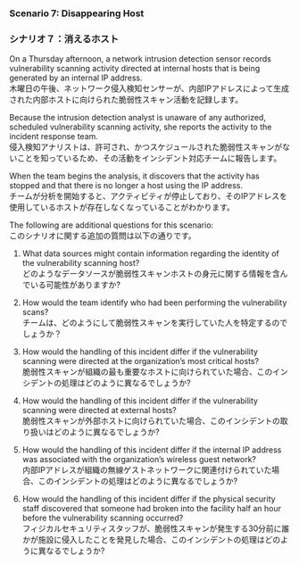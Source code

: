 ### Scenario 7: Disappearing Host
### シナリオ７：消えるホスト

On a Thursday afternoon, a network intrusion detection sensor records vulnerability scanning activity directed at internal hosts that is being generated by an internal IP address.  
木曜日の午後、ネットワーク侵入検知センサーが、内部IPアドレスによって生成された内部ホストに向けられた脆弱性スキャン活動を記録します。

Because the intrusion detection analyst is unaware of any authorized, scheduled vulnerability scanning activity, she reports  the activity to the incident response team.  
侵入検知アナリストは、許可され、かつスケジュールされた脆弱性スキャンがないことを知っているため、その活動をインシデント対応チームに報告します。 

When the team begins the analysis, it discovers that the activity has stopped and that there is no longer a host using the IP address.  
チームが分析を開始すると、アクティビティが停止しており、そのIPアドレスを使用しているホストが存在しなくなっていることがわかります。

The following are additional questions for this scenario:  
このシナリオに関する追加の質問は以下の通りです。

1. What data sources might contain information regarding the identity of the vulnerability scanning host?  
どのようなデータソースが脆弱性スキャンホストの身元に関する情報を含んでいる可能性がありますか?  

2. How would the team identify who had been performing the vulnerability scans?  
チームは、どのようにして脆弱性スキャンを実行していた人を特定するのでしょうか？

3. How would the handling of this incident differ if the vulnerability scanning were directed at the organization’s most critical hosts?  
脆弱性スキャンが組織の最も重要なホストに向けられていた場合、このインシデントの処理はどのように異なるでしょうか?  

4. How would the handling of this incident differ if the vulnerability scanning were directed at external hosts?  
脆弱性スキャンが外部ホストに向けられていた場合、このインシデントの取り扱いはどのように異なるでしょうか? 

5. How would the handling of this incident differ if the internal IP address was associated with the organization’s wireless guest network?  
内部IPアドレスが組織の無線ゲストネットワークに関連付けられていた場合、このインシデントの処理はどのように異なるでしょうか?  

6. How would the handling of this incident differ if the physical security staff discovered that someone had broken into the facility half an hour before the vulnerability scanning occurred?   
フィジカルセキュリティスタッフが、脆弱性スキャンが発生する30分前に誰かが施設に侵入したことを発見した場合、このインシデントの処理はどのように異なるでしょうか? 